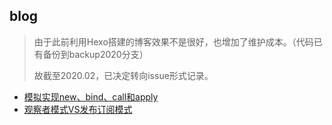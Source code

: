 ## blog

> 由于此前利用Hexo搭建的博客效果不是很好，也增加了维护成本。（代码已有备份到backup2020分支）
>
> 故截至2020.02，已决定转向issue形式记录。

- [模拟实现new、bind、call和apply](https://github.com/impeiran/Blog/issues/1)
- [观察者模式VS发布订阅模式](https://github.com/impeiran/Blog/issues/2)

